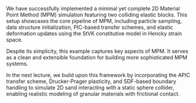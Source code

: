 We have successfully implemented a minimal yet complete 2D Material Point Method (MPM) simulation featuring two colliding elastic blocks. This setup showcases the core pipeline of MPM, including particle sampling, data structure initialization, PIC-based transfer schemes, and elastic deformation updates using the StVK constitutive model in Hencky strain space.

Despite its simplicity, this example captures key aspects of MPM. It serves as a clean and extensible foundation for building more sophisticated MPM systems.

In the next lecture, we build upon this framework by incorporating the APIC transfer scheme, Drucker-Prager plasticity, and SDF-based boundary handling to simulate 2D sand interacting with a static sphere collider, enabling realistic modeling of granular materials with frictional contact.